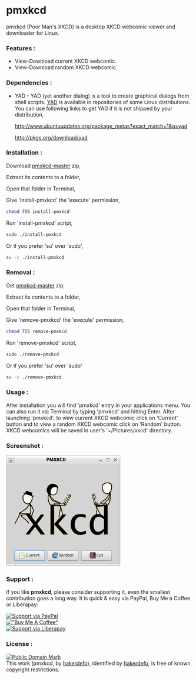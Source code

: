 # pmxkcd
pmxkcd (Poor Man's XKCD) is a desktop XKCD webcomic viewer and downloader for Linux.


### Features :

  - View-Download current XKCD webcomic.
  - View-Download random XKCD webcomic.


### Dependencies :

  - YAD - YAD (yet another dialog) is a tool to create graphical dialogs from shell scripts. [YAD] is available in repositories of some Linux distributions. You can use following links to get YAD if it is not shipped by your distribution,

    http://www.ubuntuupdates.org/package_metas?exact_match=1&q=yad

    http://pkgs.org/download/yad


### Installation :

Download [pmxkcd-master] zip,

Extract its contents to a folder,

Open that folder in Terminal,

Give 'install-pmxkcd' the 'execute' permission,
```sh
chmod 755 install-pmxkcd
```

Run 'install-pmxkcd' script,
```sh
sudo ./install-pmxkcd
```
Or if you prefer 'su' over 'sudo',
```sh
su -c ./install-pmxkcd
```


### Removal :

Get [pmxkcd-master] zip,

Extract its contents to a folder,

Open that folder in Terminal,

Give 'remove-pmxkcd' the 'execute' permission,
```sh
chmod 755 remove-pmxkcd
```

Run 'remove-pmxkcd' script,
```sh
sudo ./remove-pmxkcd
```
Or if you prefer 'su' over 'sudo'
```sh
su -c ./remove-pmxkcd
```


### Usage :

After installation you will find 'pmxkcd' entry in your applications menu. You can also run it via Terminal by typing 'pmxkcd' and hitting Enter. After launching 'pmxkcd', to view current XKCD webcomic click on 'Current' button and to view a random XKCD webcomic click on 'Random' button. XKCD webcomics will be saved in user's '~/Pictures/xkcd' directory.


### Screenshot :

![alt text](https://github.com/hakerdefo/pmxkcd/blob/master/pmxkcd.png "pmxkcd")


### Support :

If you like **pmxkcd**, please consider supporting it, even the smallest contribution goes a long way. It is quick & easy via PayPal, Buy Me a Coffee or Liberapay:  

[![Support via PayPal](https://cdn.jsdelivr.net/gh/twolfson/paypal-github-button@1.0.0/dist/button.svg)](https://paypal.me/hakerdefo)  
[!["Buy Me A Coffee"](https://user-images.githubusercontent.com/1376749/120938564-50c59780-c6e1-11eb-814f-22a0399623c5.png)](https://www.buymeacoffee.com/hakerdefo)  
[![Support via Liberapay](https://liberapay.com/assets/widgets/donate.svg)](https://liberapay.com/hakerdefo/donate)  


### License :

[![Public Domain Mark](http://i.creativecommons.org/p/mark/1.0/88x31.png)](http://creativecommons.org/publicdomain/mark/1.0/)  
This work (<span property="dct:title">pmxkcd</span>, by [<span property="dct:title">hakerdefo</span>](https://github.com/hakerdefo/pmxkcd)), identified by [<span property="dct:title">hakerdefo</span>](https://hakerdefo.blogspot.com), is free of known copyright restrictions.


[YAD]:https://sourceforge.net/projects/yad-dialog/
[pmxkcd-master]:https://github.com/hakerdefo/pmxkcd/archive/master.zip
